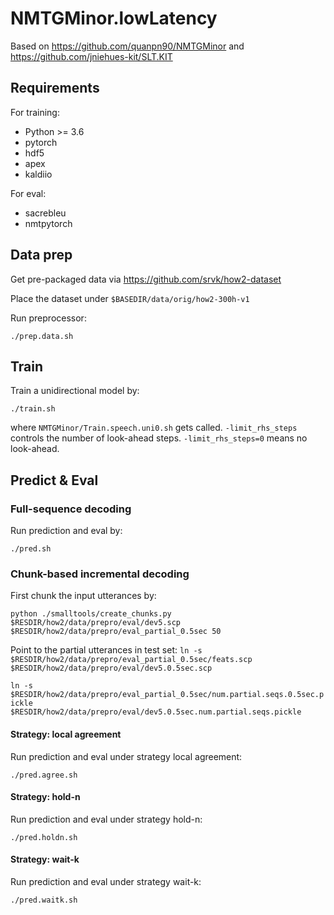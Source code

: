 # NMTGMinor.lowLatency
Based on https://github.com/quanpn90/NMTGMinor and https://github.com/jniehues-kit/SLT.KIT

## Requirements
For training:
* Python >= 3.6
* pytorch
* hdf5
* apex
* kaldiio

For eval:
* sacrebleu
* nmtpytorch

## Data prep
Get pre-packaged data via https://github.com/srvk/how2-dataset

Place the dataset under `$BASEDIR/data/orig/how2-300h-v1`

Run preprocessor:

`./prep.data.sh`

## Train 
Train a unidirectional model by:

`./train.sh`

where `NMTGMinor/Train.speech.uni0.sh` gets called. `-limit_rhs_steps` controls the number of look-ahead steps. 
`-limit_rhs_steps=0` means no look-ahead.

## Predict & Eval
### Full-sequence decoding
Run prediction and eval by:

`./pred.sh`

### Chunk-based incremental decoding
First chunk the input utterances by:

`python ./smalltools/create_chunks.py $RESDIR/how2/data/prepro/eval/dev5.scp $RESDIR/how2/data/prepro/eval_partial_0.5sec 50`

Point to the partial utterances in test set:
`ln -s $RESDIR/how2/data/prepro/eval_partial_0.5sec/feats.scp $RESDIR/how2/data/prepro/eval/dev5.0.5sec.scp`

`ln -s $RESDIR/how2/data/prepro/eval_partial_0.5sec/num.partial.seqs.0.5sec.pickle $RESDIR/how2/data/prepro/eval/dev5.0.5sec.num.partial.seqs.pickle`

#### Strategy: local agreement
Run prediction and eval under strategy local agreement:

`./pred.agree.sh`

#### Strategy: hold-n
Run prediction and eval under strategy hold-n:

`./pred.holdn.sh`

#### Strategy: wait-k
Run prediction and eval under strategy wait-k:

`./pred.waitk.sh`
